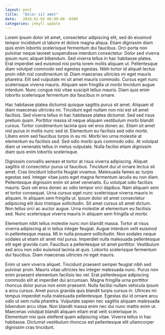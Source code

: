 ```yaml
---
layout: post
title:  "Dolor sit amet"
date:   2018-01-02 08:00:00 -0300
categories: jekyll update
---
```

Lorem ipsum dolor sit amet, consectetur adipiscing elit, sed do eiusmod tempor incididunt ut labore et dolore magna aliqua. Etiam dignissim diam quis enim lobortis scelerisque fermentum dui faucibus. Orci porta non pulvinar neque laoreet suspendisse interdum consectetur. Dolor sed viverra ipsum nunc aliquet bibendum. Sed viverra tellus in hac habitasse platea. Erat imperdiet sed euismod nisi porta lorem mollis aliquam ut. Pellentesque diam volutpat commodo sed egestas egestas. Nibh tortor id aliquet lectus proin nibh nisl condimentum id. Diam maecenas ultricies mi eget mauris pharetra. Elit sed vulputate mi sit amet mauris commodo. Cursus eget nunc scelerisque viverra mauris. Aliquam sem fringilla ut morbi tincidunt augue interdum. Nunc congue nisi vitae suscipit tellus mauris. Diam quis enim lobortis scelerisque fermentum dui faucibus in ornare.

Hac habitasse platea dictumst quisque sagittis purus sit amet. Aliquam id diam maecenas ultricies mi. Tincidunt eget nullam non nisi est sit amet facilisis. Sed viverra tellus in hac habitasse platea dictumst. Sed sed risus pretium quam. Porttitor massa id neque aliquam vestibulum morbi blandit cursus. Tortor condimentum lacinia quis vel eros donec ac. Etiam sit amet nisl purus in mollis nunc sed id. Elementum eu facilisis sed odio morbi. Libero enim sed faucibus turpis in eu mi. Morbi leo urna molestie at elementum eu facilisis sed. Sed odio morbi quis commodo odio. At volutpat diam ut venenatis tellus in metus vulputate. Nulla facilisi etiam dignissim diam quis enim lobortis scelerisque.

Dignissim convallis aenean et tortor at risus viverra adipiscing. Aliquet sagittis id consectetur purus ut faucibus. Tincidunt dui ut ornare lectus sit amet. Cras tincidunt lobortis feugiat vivamus. Malesuada fames ac turpis egestas sed. Integer vitae justo eget magna fermentum iaculis eu non diam. Pellentesque dignissim enim sit amet venenatis. Eu volutpat odio facilisis mauris. Quis vel eros donec ac odio tempor orci dapibus. Nam aliquam sem et tortor consequat. Urna cursus eget nunc scelerisque viverra mauris in aliquam. In aliquam sem fringilla ut. Ipsum dolor sit amet consectetur adipiscing elit duis tristique sollicitudin. Sit amet cursus sit amet dictum. Non tellus orci ac auctor augue. Urna molestie at elementum eu facilisis sed. Nunc scelerisque viverra mauris in aliquam sem fringilla ut morbi.

Elementum nibh tellus molestie nunc non blandit massa. Tortor at risus viverra adipiscing at in tellus integer feugiat. Augue interdum velit euismod in pellentesque massa. Mi in nulla posuere sollicitudin. Non sodales neque sodales ut etiam sit amet nisl purus. Imperdiet nulla malesuada pellentesque elit eget gravida cum. Faucibus a pellentesque sit amet porttitor. Vestibulum sed arcu non odio euismod lacinia at quis. Lobortis scelerisque fermentum dui faucibus. Diam maecenas ultricies mi eget mauris.

Enim ut sem viverra aliquet. Tincidunt praesent semper feugiat nibh sed pulvinar proin. Mauris vitae ultricies leo integer malesuada nunc. Purus non enim praesent elementum facilisis leo vel. Erat pellentesque adipiscing commodo elit at imperdiet dui accumsan. Magna fringilla urna porttitor rhoncus dolor purus non enim praesent. Nulla facilisi nullam vehicula ipsum a arcu cursus. Amet purus gravida quis blandit turpis cursus in. Ultrices mi tempus imperdiet nulla malesuada pellentesque. Egestas dui id ornare arcu odio ut sem nulla pharetra. Vulputate sapien nec sagittis aliquam malesuada bibendum arcu vitae. Non blandit massa enim nec dui nunc mattis enim ut. Maecenas volutpat blandit aliquam etiam erat velit scelerisque in. Elementum nisi quis eleifend quam adipiscing vitae. Viverra tellus in hac habitasse. Dictumst vestibulum rhoncus est pellentesque elit ullamcorper dignissim cras tincidunt.